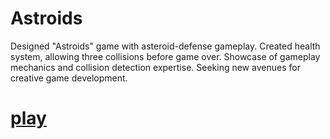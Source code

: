# Astroids
Designed "Astroids" game with asteroid-defense gameplay. Created health system, allowing three collisions before game over. Showcase of gameplay mechanics and collision detection expertise. Seeking new avenues for creative game development.
# [play](https://play.unity.com/mg/other/astroids)
